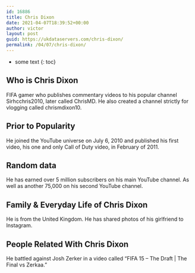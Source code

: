 ```yaml
---
id: 16886
title: Chris Dixon
date: 2021-04-07T18:39:52+00:00
author: victor
layout: post
guid: https://ukdataservers.com/chris-dixon/
permalink: /04/07/chris-dixon/
---
```


* some text
{: toc}


## Who is Chris Dixon



FIFA gamer who publishes commentary videos to his popular channel Sirhcchris2010, later called ChrisMD. He also created a channel strictly for vlogging called chrismdixon10. 

                
                
                
## Prior to Popularity



He joined the YouTube universe on July 6, 2010 and published his first video, his one and only Call of Duty video, in February of 2011.

                
                
                
## Random data



He has earned over 5 million subscribers on his main YouTube channel. As well as another 75,000 on his second YouTube channel.

                
                
                
## Family & Everyday Life of Chris Dixon



He is from the United Kingdom. He has shared photos of his girlfriend to Instagram.

                
                
                
## People Related With Chris Dixon



He battled against Josh Zerker in a video called &#8220;FIFA 15 &#8211; The Draft | The Final vs Zerkaa.&#8221;

                
              
            
          
          
          